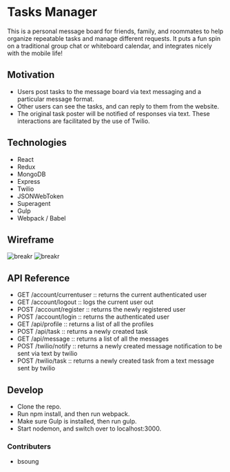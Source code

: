 # Tasks Manager

This is a personal message board for friends, family, and roommates to help organize repeatable tasks and manage different requests. It puts a fun spin on a traditional group chat or whiteboard calendar, and integrates nicely with the mobile life! 

## Motivation

* Users post tasks to the message board via text messaging and a particular message format. 
* Other users can see the tasks, and can reply to them from the website.
* The original task poster will be notified of responses via text. These interactions are facilitated by the use of Twilio. 

## Technologies

* React
* Redux
* MongoDB
* Express
* Twilio
* JSONWebToken
* Superagent
* Gulp
* Webpack / Babel

## Wireframe

![breakr](http://i.imgur.com/srUi9GW.png "Breakr interface")
![breakr](http://i.imgur.com/nE9M3Si.png "Breakr interface")

## API Reference

* GET /account/currentuser    :: returns the current authenticated user
* GET /account/logout    :: logs the current user out
* POST /account/register    :: returns the newly registered user
* POST /account/login    :: returns the authenticated user
* GET /api/profile   :: returns a list of all the profiles
* POST /api/task   :: returns a newly created task
* GET /api/message  :: returns a list of all the messages
* POST /twilio/notify   :: returns a newly created message notification to be sent via text by twilio
* POST /twilio/task   :: returns a newly created task from a text message sent by twilio


## Develop

* Clone the repo.
* Run npm install, and then run webpack.
* Make sure Gulp is installed, then run gulp.
* Start nodemon, and switch over to localhost:3000.

### Contributers
* bsoung


